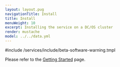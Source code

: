 ```yaml
---
layout: layout.pug
navigationTitle: Install
title: Install
menuWeight: 10
excerpt: Installing the service on a DC/OS cluster
render: mustache
model: ../../data.yml
---
```


#include /services/include/beta-software-warning.tmpl

Please refer to the [Getting Started](../../getting-started/) page.

